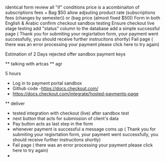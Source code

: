 identical form
review all "if" conditions
price is a acombinaiton of subscriptions fees + Bag $50
allow adjsuting product rate (subscriptions fees (changes by semester)) or (bag price (almost fixed $50))
Form in both English & Arabic
confirm checkout sandbox testing
Ensure checkout live stage testing
add "status" column to the database 
add a simple successful page  ( Thank you for submiting your regisrtation form, your payment went successfully, you should receive further instrucitons shortly) 
Fail page ( there was an error processing your payment please click here to try again)


Estimation of 2 Days  rejected offer 
sandbox  payment keys 


** talking with artcas ** 
agr

5 hours 
- Log in to payment portal sandbox
- Github code
-https://docs.checkout.com/
- https://docs.checkout.com/integrate/hosted-payments-page

** deliver 
- tested integration with checkout (live)   after sandbox test 
- next button that acts for submission of client's data 
- Pay button acts as last step in the form 
- whenever payment is successful a message coms up ( Thank you for submiting your regisrtation form, your payment went successfully, you should receive further instrucitons shortly) 
- Fail page ( there was an error processing your payment please click here to try again)
- 
